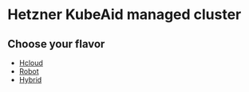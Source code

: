 # Hetzner KubeAid managed cluster

## Choose your flavor

* [Hcloud](./hetzner/hcloud.md)
* [Robot](./hetzner/robot.md)
* [Hybrid](./hetzner/hybrid.md)
